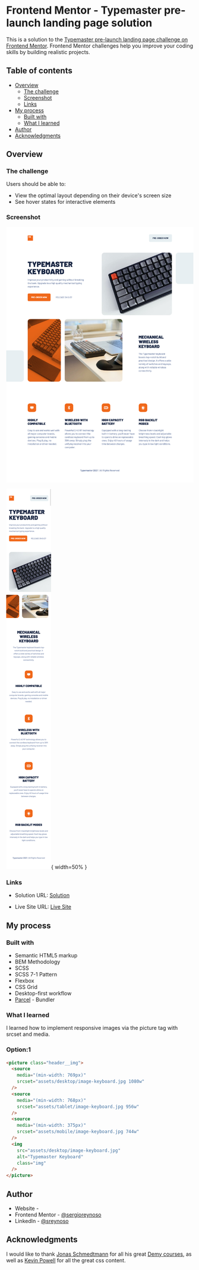# Frontend Mentor - Typemaster pre-launch landing page solution

This is a solution to the [Typemaster pre-launch landing page challenge on Frontend Mentor](). Frontend Mentor challenges help you improve your coding skills by building realistic projects.

## Table of contents

- [Overview](#overview)
  - [The challenge](#the-challenge)
  - [Screenshot](#screenshot)
  - [Links](#links)
- [My process](#my-process)
  - [Built with](#built-with)
  - [What I learned](#what-i-learned)
- [Author](#author)
- [Acknowledgments](#acknowledgments)

## Overview

### The challenge

Users should be able to:

- View the optimal layout depending on their device's screen size
- See hover states for interactive elements

### Screenshot

![Desktop](assets/screenshots/desktop.jpeg)

![Mobile](assets/screenshots/mobile.jpeg){ width=50\% }

<!-- ![Mobile](<img src="assets/screenshots/mobile.jpeg" width="50%">) -->

### Links

- Solution URL: [Solution](https://www.frontendmentor.io/solutions/scss-bem-71-pattern-grids-flexbox-and-parcel-bundler-JQHgS3zGV)

- Live Site URL: [Live Site](https://infallible-varahamihira-5e1530.netlify.app)

## My process

### Built with

- Semantic HTML5 markup
- BEM Methodology
- SCSS
- SCSS 7-1 Pattern
- Flexbox
- CSS Grid
- Desktop-first workflow
- [Parcel](https://parceljs.org/) - Bundler

### What I learned

I learned how to implement responsive images via the picture tag with srcset and media.

### Option:1

```html
<picture class="header__img">
  <source
    media="(min-width: 769px)"
    srcset="assets/desktop/image-keyboard.jpg 1080w"
  />
  <source
    media="(min-width: 768px)"
    srcset="assets/tablet/image-keyboard.jpg 956w"
  />
  <source
    media="(min-width: 375px)"
    srcset="assets/mobile/image-keyboard.jpg 744w"
  />
  <img
    src="assets/desktop/image-keyboard.jpg"
    alt="Typemaster Keyboard"
    class="img"
  />
</picture>
```

## Author

- Website - [](www.sergioswork.com)
- Frontend Mentor - [@sergioreynoso](https://www.frontendmentor.io/profile/sergioreynoso)
- LinkedIn - [@sreynoso](https://www.linkedin.com/in/sreynoso/)

## Acknowledgments

I would like to thank [Jonas Schmedtmann](https://codingheroes.io) for all his great [Demy courses](https://www.udemy.com/user/jonasschmedtmann/), as well as [Kevin Powell](https://www.kevinpowell.co) for all the great css content.
